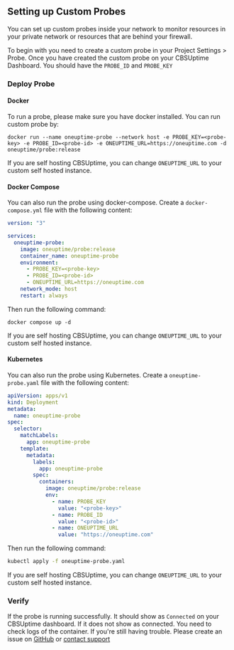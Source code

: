 ## Setting up Custom Probes

You can set up custom probes inside your network to monitor resources in your private network or resources that are behind your firewall.

To begin with you need to create a custom probe in your Project Settings > Probe. Once you have created the custom probe on your CBSUptime Dashboard. You should have the `PROBE_ID` and `PROBE_KEY`

### Deploy Probe

#### Docker

To run a probe, please make sure you have docker installed. You can run custom probe by:

```
docker run --name oneuptime-probe --network host -e PROBE_KEY=<probe-key> -e PROBE_ID=<probe-id> -e ONEUPTIME_URL=https://oneuptime.com -d oneuptime/probe:release
```

If you are self hosting CBSUptime, you can change `ONEUPTIME_URL` to your custom self hosted instance.

#### Docker Compose

You can also run the probe using docker-compose. Create a `docker-compose.yml` file with the following content:

```yaml
version: "3"

services:
  oneuptime-probe:
    image: oneuptime/probe:release
    container_name: oneuptime-probe
    environment:
      - PROBE_KEY=<probe-key>
      - PROBE_ID=<probe-id>
      - ONEUPTIME_URL=https://oneuptime.com
    network_mode: host
    restart: always
```

Then run the following command:

```
docker compose up -d
```

If you are self hosting CBSUptime, you can change `ONEUPTIME_URL` to your custom self hosted instance.

#### Kubernetes

You can also run the probe using Kubernetes. Create a `oneuptime-probe.yaml` file with the following content:

```yaml
apiVersion: apps/v1
kind: Deployment
metadata:
  name: oneuptime-probe
spec:
  selector:
    matchLabels:
      app: oneuptime-probe
    template:
      metadata:
        labels:
          app: oneuptime-probe
        spec:
          containers:
            image: oneuptime/probe:release
            env:
              - name: PROBE_KEY
                value: "<probe-key>"
              - name: PROBE_ID
                value: "<probe-id>"
              - name: ONEUPTIME_URL
                value: "https://oneuptime.com"
```

Then run the following command:

```bash
kubectl apply -f oneuptime-probe.yaml
```

If you are self hosting CBSUptime, you can change `ONEUPTIME_URL` to your custom self hosted instance.


### Verify

If the probe is running successfully. It should show as `Connected` on your CBSUptime dashboard. If it does not show as connected. You need to check logs of the container. If you're still having trouble. Please create an issue on [GitHub](https://github.com/oneuptime/oneuptime) or [contact support](https://uptime.cbsretail.net/support)
